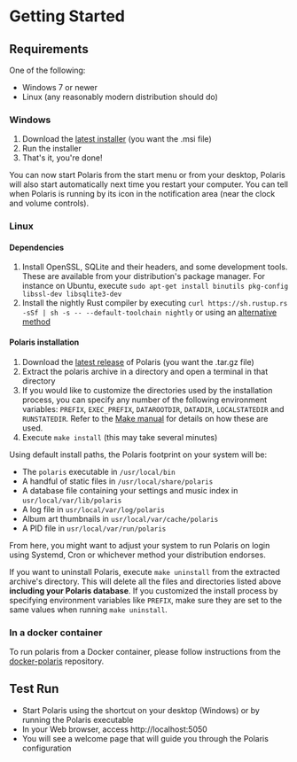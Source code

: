 # Getting Started

## Requirements

One of the following:
- Windows 7 or newer
- Linux (any reasonably modern distribution should do)

### Windows
1. Download the [latest installer](https://github.com/agersant/polaris/releases/latest) (you want the .msi file)
2. Run the installer
3. That's it, you're done!

You can now start Polaris from the start menu or from your desktop, Polaris will also start automatically next time you restart your computer. You can tell when Polaris is running by its icon in the notification area (near the clock and volume controls).

### Linux

#### Dependencies

1. Install OpenSSL, SQLite and their headers, and some development tools. These are available from your distribution's package manager. For instance on Ubuntu, execute `sudo apt-get install binutils pkg-config libssl-dev libsqlite3-dev`
2. Install the nightly Rust compiler by executing `curl https://sh.rustup.rs -sSf | sh -s -- --default-toolchain nightly` or using an [alternative method](https://www.rust-lang.org/en-US/install.html)

#### Polaris installation
1. Download the [latest release]((https://github.com/agersant/polaris/releases/latest)) of Polaris (you want the .tar.gz file)
2. Extract the polaris archive in a directory and open a terminal in that directory
3. If you would like to customize the directories used by the installation process, you can specify any number of the following environment variables: `PREFIX`, `EXEC_PREFIX`, `DATAROOTDIR`, `DATADIR`, `LOCALSTATEDIR` and `RUNSTATEDIR`. Refer to the [Make manual](https://www.gnu.org/software/make/manual/html_node/Directory-Variables.html#Directory-Variables) for details on how these are used.
4. Execute `make install` (this may take several minutes)

Using default install paths, the Polaris footprint on your system will be:
- The `polaris` executable in `/usr/local/bin`
- A handful of static files in `/usr/local/share/polaris`
- A database file containing your settings and music index in `usr/local/var/lib/polaris`
- A log file in `usr/local/var/log/polaris`
- Album art thumbnails in `usr/local/var/cache/polaris`
- A PID file in `usr/local/var/run/polaris`

From here, you might want to adjust your system to run Polaris on login using Systemd, Cron or whichever method your distribution endorses.

If you want to uninstall Polaris, execute `make uninstall` from the extracted archive's directory. This will delete all the files and directories listed above **including your Polaris database**. If you customized the install process by specifying environment variables like `PREFIX`, make sure they are set to the same values when running `make uninstall`.

### In a docker container

To run polaris from a Docker container, please follow instructions from the [docker-polaris](https://github.com/ogarcia/docker-polaris) repository.

## Test Run

- Start Polaris using the shortcut on your desktop (Windows) or by running the Polaris executable
- In your Web browser, access http://localhost:5050
- You will see a welcome page that will guide you through the Polaris configuration
